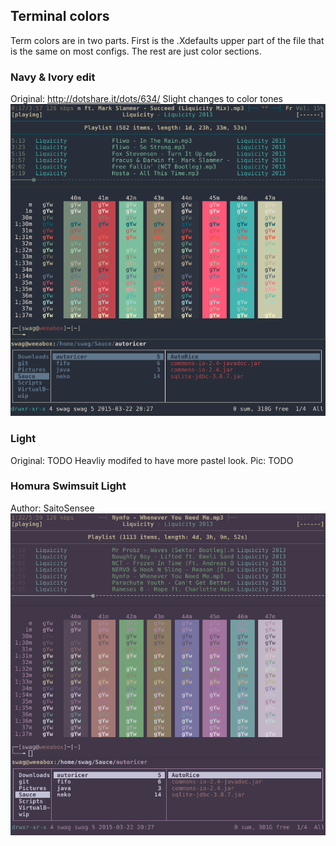 ## Terminal colors

Term colors are in two parts. First is the .Xdefaults upper part of the file that is the same on most configs. The rest are just color sections.

### Navy & Ivory edit
Original: http://dotshare.it/dots/634/
Slight changes to color tones
![alt tag](https://raw.githubusercontent.com/UltraNyan/rice/master/Screenshots/2015-04-09-065128_1920x1080_scrot.png)

### Light
Original: TODO
Heavliy modifed to have more pastel look.
Pic: TODO


### Homura Swimsuit Light
Author: SaitoSensee
![alt tag](https://raw.githubusercontent.com/UltraNyan/rice/master/Screenshots/term-homura-swimsuit-lighter.png)
